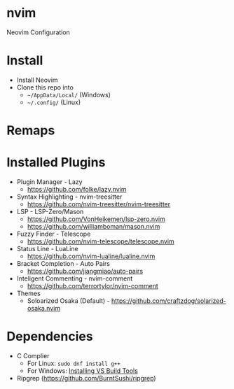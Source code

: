 # nvim
Neovim Configuration

# Install
- Install Neovim 
- Clone this repo into
    - `~/AppData/Local/` (Windows)
    - `~/.config/` (Linux)

# Remaps

# Installed Plugins
- Plugin Manager - Lazy 
    - https://github.com/folke/lazy.nvim
- Syntax Highlighting - nvim-treesitter
    - https://github.com/nvim-treesitter/nvim-treesitter
- LSP - LSP-Zero/Mason
    - https://github.com/VonHeikemen/lsp-zero.nvim
    - https://github.com/williamboman/mason.nvim
- Fuzzy Finder - Telescope
    - https://github.com/nvim-telescope/telescope.nvim
- Status Line - LuaLine
     - https://github.com/nvim-lualine/lualine.nvim
- Bracket Completion - Auto Pairs 
    - https://github.com/jiangmiao/auto-pairs
- Inteligent Commenting - nvim-comment
    -  https://github.com/terrortylor/nvim-comment
- Themes
    - Soloarized Osaka (Default) - https://github.com/craftzdog/solarized-osaka.nvim

# Dependencies
- C Complier
    - For Linux: `sudo dnf install g++`
    - For Windows: [Installing VS Build Tools](https://notes.jacobchristensen.me:443/s/31a3f53c-8005-468c-b66f-dc943dc04034)
- Ripgrep (https://github.com/BurntSushi/ripgrep)

